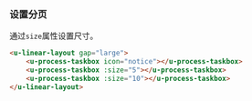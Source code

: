 ### 设置分页

通过`size`属性设置尺寸。

``` html
<u-linear-layout gap="large">
    <u-process-taskbox icon="notice"></u-process-taskbox>
    <u-process-taskbox :size="5"></u-process-taskbox>
    <u-process-taskbox :size="10"></u-process-taskbox>
</u-linear-layout>
```
